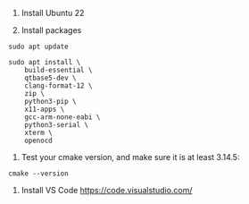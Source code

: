 1. Install Ubuntu 22

1. Install packages
```
sudo apt update

sudo apt install \
    build-essential \
    qtbase5-dev \
    clang-format-12 \
    zip \
    python3-pip \
    x11-apps \
    gcc-arm-none-eabi \
    python3-serial \
    xterm \
    openocd
```


1. Test your cmake version, and make sure it is at least 3.14.5:

```
cmake --version
```

1. Install VS Code <https://code.visualstudio.com/>



